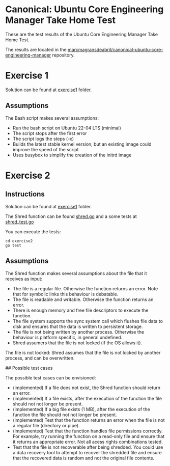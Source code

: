 # Canonical: Ubuntu Core Engineering Manager Take Home Test

These are the test results of the Ubuntu Core Engineering Manager Take Home Test.

The results are located in the [marcmagransdeabril/canonical-ubuntu-core-engineering-manager](https://github.com/marcmagransdeabril/canonical-ubuntu-core-engineering-manager/) repository.

# Exercise 1

Solution can be found at [exercise1](https://github.com/marcmagransdeabril/canonical-ubuntu-core-engineering-manager/edit/main/exercise1) folder.

## Assumptions

The Bash script makes several assumptions:

* Run the bash script on Ubuntu 22-04 LTS (minimal)
* The script stops after the first error
* The script logs the steps (-x) 
* Builds the latest stable kernel version, but an existing image could improve the speed of the script
* Uses busybox to simplify the creation of the initrd image

# Exercise 2

## Instructions

Solution can be found at [exercise1](https://github.com/marcmagransdeabril/canonical-ubuntu-core-engineering-manager/edit/main/exercise2) folder.

The Shred function can be found [shred.go](https://github.com/marcmagransdeabril/canonical-ubuntu-core-engineering-manager/edit/main/exercise2/shred.go) and a some tests at [shred_test.go](https://github.com/marcmagransdeabril/canonical-ubuntu-core-engineering-manager/edit/main/exercise2/shred_test.go)

You can execute the tests:
```
cd exercise2
go test
```
## Assumptions

The Shred function makes several assumptions about the file that it receives as input:
* The file is a regular file. Otherwise the function returns an error. Note that for symbolic links this behaviour is debatable.
* The file is readable and writable. Otherwise the function returns an error.
* There is enough memory and free file descriptors to execute the function.
* The file system supports the sync system call which flushes file data to disk and ensures that the data is written to persistent storage.
* The file is not being written by another process. Otherwise the behaviour is platform specific, in general undefined.
* Shred assumers that the file is not locked (if the OS allows it). 


The file is not locked: Shred assumes that the file is not locked by another process, and can be overwritten.


## Possible test cases 

The possible test cases can be envisioned:

* (implemented) If a file does not exist, the Shred function should return an error.
* (implemented) If a file exists, after the execution of the function the file should not not longer be present.
* (implemented) If a big file exists (1 MB), after the execution of the function the file should not not longer be present.
* (implemented) Test that the function returns an error when the file is not a regular file (directory or pipe).
* (implemented) Test that the function handles file permissions correctly. For example, try running the function on a read-only file and ensure that it returns an appropriate error. Not all acess rights combinations tested.
* Test that the file is not recoverable after being shredded. You could use a data recovery tool to attempt to recover the shredded file and ensure that the recovered data is random and not the original file contents.





